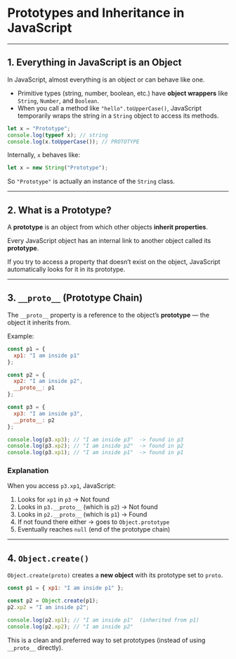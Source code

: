 # **Prototypes and Inheritance in JavaScript**

---

## **1. Everything in JavaScript is an Object**

In JavaScript, almost everything is an object or can behave like one.

* Primitive types (string, number, boolean, etc.) have **object wrappers** like `String`, `Number`, and `Boolean`.
* When you call a method like `"hello".toUpperCase()`, JavaScript temporarily wraps the string in a `String` object to access its methods.

```javascript
let x = "Prototype";
console.log(typeof x); // string
console.log(x.toUpperCase()); // PROTOTYPE
```

Internally, `x` behaves like:

```javascript
let x = new String("Prototype");
```

So `"Prototype"` is actually an instance of the `String` class.

---

## **2. What is a Prototype?**

A **prototype** is an object from which other objects **inherit properties**.

Every JavaScript object has an internal link to another object called its **prototype**.

If you try to access a property that doesn’t exist on the object, JavaScript automatically looks for it in its prototype.

---

## **3. `__proto__` (Prototype Chain)**

The `__proto__` property is a reference to the object’s **prototype** — the object it inherits from.

Example:

```javascript
const p1 = {
  xp1: "I am inside p1"
};

const p2 = {
  xp2: "I am inside p2",
  __proto__: p1
};

const p3 = {
  xp3: "I am inside p3",
  __proto__: p2
};

console.log(p3.xp3); // "I am inside p3"  -> found in p3
console.log(p3.xp2); // "I am inside p2"  -> found in p2
console.log(p3.xp1); // "I am inside p1"  -> found in p1
```

### **Explanation**

When you access `p3.xp1`, JavaScript:

1. Looks for `xp1` in `p3` → Not found
2. Looks in `p3.__proto__` (which is `p2`) → Not found
3. Looks in `p2.__proto__` (which is `p1`) → Found
4. If not found there either → goes to `Object.prototype`
5. Eventually reaches `null` (end of the prototype chain)

---

## **4. `Object.create()`**

`Object.create(proto)` creates a **new object** with its prototype set to `proto`.

```javascript
const p1 = { xp1: "I am inside p1" };

const p2 = Object.create(p1);
p2.xp2 = "I am inside p2";

console.log(p2.xp1); // "I am inside p1"  (inherited from p1)
console.log(p2.xp2); // "I am inside p2"
```

This is a clean and preferred way to set prototypes (instead of using `__proto__` directly).
